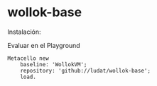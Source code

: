# wollok-base

Instalación:

Evaluar en el Playground 

```
Metacello new
	baseline: 'WollokVM';
	repository: 'github://ludat/wollok-base';
	load.
```
